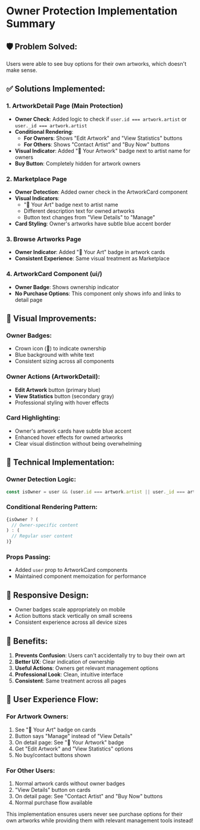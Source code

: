 # Owner Protection Implementation Summary

## 🛡️ **Problem Solved:**
Users were able to see buy options for their own artworks, which doesn't make sense.

## ✅ **Solutions Implemented:**

### 1. **ArtworkDetail Page (Main Protection)**
- **Owner Check**: Added logic to check if `user.id === artwork.artist` or `user._id === artwork.artist`
- **Conditional Rendering**: 
  - **For Owners**: Shows "Edit Artwork" and "View Statistics" buttons
  - **For Others**: Shows "Contact Artist" and "Buy Now" buttons
- **Visual Indicator**: Added "👑 Your Artwork" badge next to artist name for owners
- **Buy Button**: Completely hidden for artwork owners

### 2. **Marketplace Page**
- **Owner Detection**: Added owner check in the ArtworkCard component
- **Visual Indicators**: 
  - "👑 Your Art" badge next to artist name
  - Different description text for owned artworks
  - Button text changes from "View Details" to "Manage"
- **Card Styling**: Owner's artworks have subtle blue accent border

### 3. **Browse Artworks Page**
- **Owner Indicator**: Added "👑 Your Art" badge in artwork cards
- **Consistent Experience**: Same visual treatment as Marketplace

### 4. **ArtworkCard Component (ui/)**
- **Owner Badge**: Shows ownership indicator
- **No Purchase Options**: This component only shows info and links to detail page

## 🎨 **Visual Improvements:**

### **Owner Badges:**
- Crown icon (👑) to indicate ownership
- Blue background with white text
- Consistent sizing across all components

### **Owner Actions (ArtworkDetail):**
- **Edit Artwork** button (primary blue)
- **View Statistics** button (secondary gray)
- Professional styling with hover effects

### **Card Highlighting:**
- Owner's artwork cards have subtle blue accent
- Enhanced hover effects for owned artworks
- Clear visual distinction without being overwhelming

## 🔧 **Technical Implementation:**

### **Owner Detection Logic:**
```javascript
const isOwner = user && (user.id === artwork.artist || user._id === artwork.artist);
```

### **Conditional Rendering Pattern:**
```javascript
{isOwner ? (
  // Owner-specific content
) : (
  // Regular user content
)}
```

### **Props Passing:**
- Added `user` prop to ArtworkCard components
- Maintained component memoization for performance

## 📱 **Responsive Design:**
- Owner badges scale appropriately on mobile
- Action buttons stack vertically on small screens
- Consistent experience across all device sizes

## 🚀 **Benefits:**

1. **Prevents Confusion**: Users can't accidentally try to buy their own art
2. **Better UX**: Clear indication of ownership
3. **Useful Actions**: Owners get relevant management options
4. **Professional Look**: Clean, intuitive interface
5. **Consistent**: Same treatment across all pages

## 🎯 **User Experience Flow:**

### **For Artwork Owners:**
1. See "👑 Your Art" badge on cards
2. Button says "Manage" instead of "View Details"
3. On detail page: See "👑 Your Artwork" badge
4. Get "Edit Artwork" and "View Statistics" options
5. No buy/contact buttons shown

### **For Other Users:**
1. Normal artwork cards without owner badges
2. "View Details" button on cards
3. On detail page: See "Contact Artist" and "Buy Now" buttons
4. Normal purchase flow available

This implementation ensures users never see purchase options for their own artworks while providing them with relevant management tools instead!